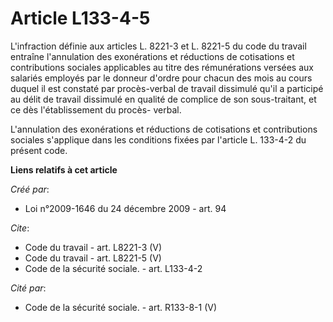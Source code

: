 # Article L133-4-5

L'infraction définie aux articles L. 8221-3 et L. 8221-5 du code du travail entraîne l'annulation des exonérations et
réductions de cotisations et contributions sociales applicables au titre des rémunérations versées aux salariés employés par
le donneur d'ordre pour chacun des mois au cours duquel il est constaté par procès-verbal de travail dissimulé qu'il a
participé au délit de travail dissimulé en qualité de complice de son sous-traitant, et ce dès l'établissement du procès-
verbal.

L'annulation des exonérations et réductions de cotisations et contributions sociales s'applique dans les conditions fixées
par l'article L. 133-4-2 du présent code.

**Liens relatifs à cet article**

_Créé par_:

  - Loi n°2009-1646 du 24 décembre 2009 - art. 94

_Cite_:

  - Code du travail - art. L8221-3 (V)
  - Code du travail - art. L8221-5 (V)
  - Code de la sécurité sociale. - art. L133-4-2

_Cité par_:

  - Code de la sécurité sociale. - art. R133-8-1 (V)
